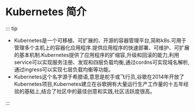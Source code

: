# Kubernetes 简介

::: tip
- Kubernetes是一个可移植、可扩展的、开源的容器管理平台,简称k8s.可用于管理多个主机上的容器化应用程序.提供应用程序的快速部署、可维护、可扩展的基本机制.Kubernetes提供了应用程序的扩缩容,升级和回滚的能力,利用service可以实现服务注册、发现和四层负载均衡,通过cordns可实现域名解析,通过ingress可以实现七层负载均衡等功能。
- Kubernetes这个名字源于希腊语,意思是舵手或飞行员,谷歌在2014年开放了Kubernetes项目,Kubernetes建立在谷歌拥有大量运行生产工作量的十五年经验的基础上,结合了社区中的最佳创意和实践,社区活跃度很高。

:::
